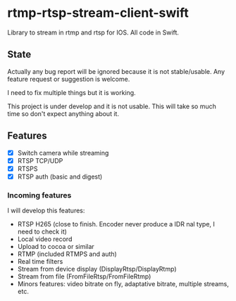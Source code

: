 # rtmp-rtsp-stream-client-swift

Library to stream in rtmp and rtsp for IOS. All code in Swift.

## State

Actually any bug report will be ignored because it is not stable/usable.
Any feature request or suggestion is welcome.

I need to fix multiple things but it is working.

This project is under develop and it is not usable.
This will take so much time so don't expect anything about it.

## Features

- [x] Switch camera while streaming
- [x] RTSP TCP/UDP
- [x] RTSPS
- [x] RTSP auth (basic and digest)

### Incoming features

I will develop this features:

- RTSP H265 (close to finish. Encoder never produce a IDR nal type, I need to check it)
- Local video record
- Upload to cocoa or similar
- RTMP (included RTMPS and auth)
- Real time filters
- Stream from device display (DisplayRtsp/DisplayRtmp)
- Stream from file (FromFileRtsp/FromFileRtmp)
- Minors features: video bitrate on fly, adaptative bitrate, multiple streams, etc.
